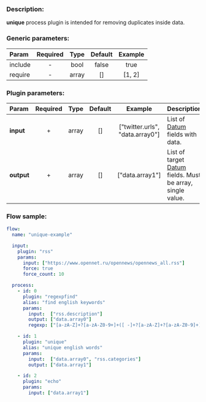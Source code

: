### Description:

**unique** process plugin is intended for removing duplicates inside data.


### Generic parameters:

| Param   | Required | Type  | Default | Example |
|:--------|:--------:|:-----:|:-------:|:-------:|
| include | -        | bool  | false   | true    |
| require | -        | array | []      | [1, 2]  |


### Plugin parameters:

| Param      | Required | Type  | Default | Example                         | Description                                                                   |
|:-----------|:--------:|:-----:|:-------:|:-------------------------------:|:------------------------------------------------------------------------------|
| **input**  | +        | array | []      | ["twitter.urls", "data.array0"] | List of [Datum](../../concept.md) fields with data.                           |
| **output** | +        | array | []      | ["data.array1"]                 | List of target [Datum](../../concept.md) fields. Must be array, single value. |

### Flow sample:

```yaml
flow:
  name: "unique-example"

  input:
    plugin: "rss"
    params:
      input: ["https://www.opennet.ru/opennews/opennews_all.rss"]
      force: true
      force_count: 10

  process:
    - id: 0
      plugin: "regexpfind"
      alias: "find english keywords"
      params:
        input:  ["rss.description"]
        output: ["data.array0"]
        regexp: ["[a-zA-Z]+?[a-zA-Z0-9+]+([ -]+?[a-zA-Z]+?[a-zA-Z0-9]+)?"]

    - id: 1
      plugin: "unique"
      alias: "unique english words"
      params:
        input:  ["data.array0", "rss.categories"]
        output: ["data.array1"]

    - id: 2
      plugin: "echo"
      params:
        input: ["data.array1"]
```
